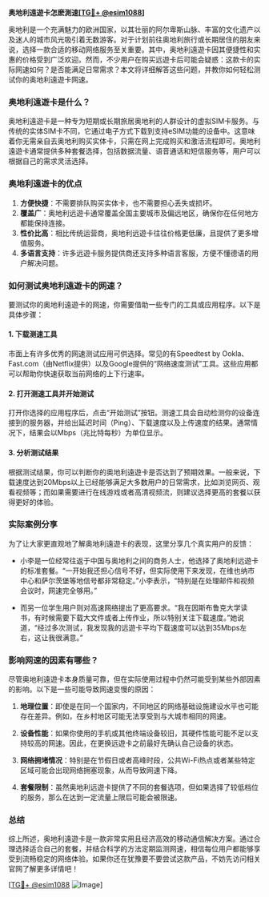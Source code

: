 **奥地利遠遊卡怎麽測速[[TG💪+ @esim1088](https://t.me/s/esim1088)]**

奥地利是一个充满魅力的欧洲国家，以其壮丽的阿尔卑斯山脉、丰富的文化遗产以及迷人的城市风光吸引着无数游客。对于计划前往奥地利旅行或长期居住的朋友来说，选择一款合适的移动网络服务至关重要。其中，奥地利遠遊卡因其便捷性和实惠的价格受到广泛欢迎。然而，不少用户在购买远遊卡后可能会疑惑：这款卡的实际网速如何？是否能满足日常需求？本文将详细解答这些问题，并教你如何轻松测试你的奥地利遠遊卡网速。

### 奥地利遠遊卡是什么？

奥地利遠遊卡是一种专为短期或长期旅居奥地利的人群设计的虚拟SIM卡服务。与传统的实体SIM卡不同，它通过电子方式下载到支持eSIM功能的设备中。这意味着你无需亲自去奥地利购买实体卡，只需在网上完成购买和激活流程即可。奥地利遠遊卡通常提供多种套餐选择，包括数据流量、语音通话和短信服务等，用户可以根据自己的需求灵活选择。

### 奥地利遠遊卡的优点

1. **方便快捷**：不需要排队购买实体卡，也不需要担心丢失或损坏。
2. **覆盖广**：奥地利远遊卡通常覆盖全国主要城市及偏远地区，确保你在任何地方都能保持连接。
3. **性价比高**：相比传统运营商，奥地利远遊卡往往价格更低廉，且提供了更多增值服务。
4. **多语言支持**：许多远遊卡服务提供商还支持多种语言客服，方便不懂德语的用户解决问题。

### 如何测试奥地利遠遊卡的网速？

要测试你的奥地利遠遊卡的网速，你需要借助一些专门的工具或应用程序。以下是具体步骤：

#### 1. 下载测速工具
市面上有许多优秀的网速测试应用可供选择。常见的有Speedtest by Ookla、Fast.com（由Netflix提供）以及Google提供的“网络速度测试”工具。这些应用都可以帮助你快速获取当前网络的上下行速率。

#### 2. 打开测速工具并开始测试
打开你选择的应用程序后，点击“开始测试”按钮。测速工具会自动检测你的设备连接到的服务器，并给出延迟时间（Ping）、下载速度以及上传速度的结果。通常情况下，结果会以Mbps（兆比特每秒）为单位显示。

#### 3. 分析测试结果
根据测试结果，你可以判断你的奥地利遠遊卡是否达到了预期效果。一般来说，下载速度达到20Mbps以上已经能够满足大多数用户的日常需求，比如浏览网页、观看视频等；而如果需要进行在线游戏或者高清视频流，则建议选择更高的套餐以获得更好的体验。

### 实际案例分享

为了让大家更直观地了解奥地利遠遊卡的表现，这里分享几个真实用户的反馈：

- 小李是一位经常往返于中国与奥地利之间的商务人士，他选择了奥地利远遊卡的标准套餐。“一开始我还担心信号不好，但实际使用下来发现，在维也纳市中心和萨尔茨堡等地信号都非常稳定。”小李表示，“特别是在处理邮件和视频会议时，网速完全够用。”

- 而另一位学生用户则对高速网络提出了更高要求。“我在因斯布鲁克大学读书，有时候需要下载大文件或者上传作业，所以特别关注下载速度。”她说道，“经过多次测试，我发现我的远遊卡平均下载速度可以达到35Mbps左右，这让我很满意。”

### 影响网速的因素有哪些？

尽管奥地利遠遊卡本身质量可靠，但在实际使用过程中仍然可能受到某些外部因素的影响。以下是一些可能导致网速变慢的原因：

1. **地理位置**：即使是在同一个国家内，不同地区的网络基础设施建设水平也可能存在差异。例如，在乡村地区可能无法享受到与大城市相同的网速。
   
2. **设备性能**：如果你使用的手机或其他终端设备较旧，其硬件性能可能不足以支持较高的网速。因此，在更换远遊卡之前最好先确认自己设备的状态。

3. **网络拥堵情况**：特别是在节假日或者高峰时段，公共Wi-Fi热点或者某些特定区域可能会出现网络拥塞现象，从而导致网速下降。

4. **套餐限制**：虽然奥地利远遊卡提供了不同的套餐选项，但如果选择了较低档位的服务，那么在达到一定流量上限后可能会被限速。

### 总结

综上所述，奥地利遠遊卡是一款非常实用且经济高效的移动通信解决方案。通过合理选择适合自己的套餐，并结合科学的方法定期监测网速，相信每位用户都能够享受到流畅稳定的网络体验。如果你还在犹豫要不要尝试这款产品，不妨先访问相关官网了解更多详情吧！

[[TG💪+ @esim1088](https://t.me/s/esim1088) ![Image](https://i.postimg.cc/4NQfJmqS/Snipaste-2025-05-13-00-14-12.png)]